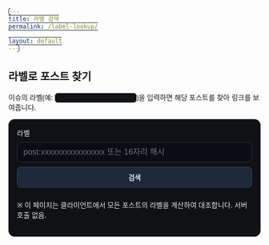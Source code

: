 ```yaml
---
title: 라벨 검색
permalink: /label-lookup/

layout: default
---
```


<section class="label-lookup">
  <h1>라벨로 포스트 찾기</h1>
  <p>이슈의 라벨(예: <code>post:3f6b2d8c1a4e9d10</code>)을 입력하면 해당 포스트를 찾아 링크를 보여줍니다.</p>

  <div class="lookup-card">
    <label for="label-input">라벨</label>
    <input id="label-input" type="text" placeholder="post:xxxxxxxxxxxxxxxx 또는 16자리 해시" autocomplete="off">
    <button id="lookup-btn">검색</button>
    <p class="hint">※ 이 페이지는 클라이언트에서 모든 포스트의 라벨을 계산하여 대조합니다. 서버 호출 없음.</p>
  </div>

  <div id="result" class="result"></div>
</section>

<style>
  .label-lookup { max-width: 720px; margin: 2rem auto; font-family: system-ui, -apple-system, Segoe UI, Roboto, sans-serif; }
  .lookup-card {
    display: grid; gap: .6rem;
    background: #0f1115; color: #e5e7eb;
    border: 1px solid #232733; border-radius: 12px;
    padding: 1rem 1rem 1.2rem;
  }
  .lookup-card input {
    padding: .6rem .75rem; font-size: 16px;
    border: 1px solid #2a3040; border-radius: 8px;
    background: #0b0d12; color: #f3f4f6; outline: none;
  }
  .lookup-card input::placeholder { color: #6b7280; }
  .lookup-card button {
    width: 100%; padding: .65rem 1rem; border-radius: 8px;
    border: 1px solid #334155; background: #1e293b; color: #e2e8f0; cursor: pointer; font-weight: 600;
  }
  .lookup-card button:hover { background: #243041; }
  .result { margin-top: 1rem; }
  .result .ok {
    background: #0e1015; border: 1px solid #263041; border-radius: 10px; padding: .9rem;
  }
  .result .fail { color: #fca5a5; }
  .result a { color: #93c5fd; text-decoration: none; }
  .result a:hover { text-decoration: underline; }
  .suggestions { margin-top: .6rem; font-size: .95em; color: #a1a1aa; }
  code { background: #111318; padding: .1rem .35rem; border-radius: 6px; border: 1px solid #232733; }
</style>

<script>
(function(){
  // 1) 사이트의 모든 포스트 목록을 내장(JSON) — 필요한 최소 필드만
  const posts = [
    {% for post in site.posts %}
      { id: {{ post.id | jsonify }}, url: {{ post.url | absolute_url | jsonify }}, title: {{ post.title | jsonify }} }{% unless forloop.last %},{% endunless %}
    {% endfor %}
  ];

  // 2) SHA-256 → hex (Web Crypto)
  async function sha256Hex(input) {
    const enc = new TextEncoder().encode(String(input));
    const buf = await crypto.subtle.digest('SHA-256', enc);
    const arr = Array.from(new Uint8Array(buf));
    return arr.map(b => b.toString(16).padStart(2, '0')).join('');
  }
  async function makeSafeLabel(postId) {
    const h = await sha256Hex(postId);
    return 'post:' + h.slice(0, 16); // 안전 라벨 규칙
  }

  // 3) 모든 포스트의 라벨 미리 계산 → Map
  const labelMap = new Map(); // label -> post
  const ready = (async () => {
    for (const p of posts) {
      const lab = await makeSafeLabel(p.id);
      labelMap.set(lab, p);
    }
  })();

  // 4) 입력 정규화
  function normalizeInput(raw) {
    const s = String(raw || '').trim().toLowerCase();
    if (!s) return '';
    if (/^post:[0-9a-f]{16}$/.test(s)) return s;
    if (/^[0-9a-f]{16}$/.test(s)) return 'post:' + s;
    return s;
  }

  // 5) UI 훅
  const $input = document.getElementById('label-input');
  const $btn = document.getElementById('lookup-btn');
  const $out = document.getElementById('result');

  function setResult(html) { $out.innerHTML = html; }

  async function lookup() {
    await ready;
    const raw = $input.value;
    const norm = normalizeInput(raw);

    if (!/^post:[0-9a-f]{16}$/.test(norm)) {
      setResult('<p class="fail">라벨 형식이 올바르지 않습니다. 예: <code>post:3f6b2d8c1a4e9d10</code></p>');
      return;
    }

    const post = labelMap.get(norm);
    if (post) {
      setResult(
        '<div class="ok">'
        + '<div>일치하는 포스트를 찾았습니다.</div>'
        + '<div style="margin-top:.35rem;">'
        + '라벨 <code>' + norm + '</code> → '
        + '<a href="' + post.url + '">' + escapeHtml(post.title) + '</a>'
        + '</div>'
        + '</div>'
      );
    } else {
      // 간단 제안: 앞 6~8자 접두 일치 후보 보여주기
      const prefix = norm.slice(0, 10); // 'post:xxxx'
      const candidates = [];
      for (const [lab, p] of labelMap) {
        if (lab.startsWith(prefix)) candidates.push({ lab, p });
        if (candidates.length >= 5) break;
      }
      let html = '<p class="fail">일치하는 포스트를 찾지 못했습니다.</p>';
      if (candidates.length) {
        html += '<div class="suggestions">비슷한 라벨 후보:<ul style="margin:.25rem 0 0 .9rem;">'
          + candidates.map(c => '<li><code>'+c.lab+'</code> → <a href="'+c.p.url+'">'+escapeHtml(c.p.title)+'</a></li>').join('')
          + '</ul></div>';
      }
      setResult(html);
    }
  }

  function escapeHtml(s) {
    return String(s)
      .replace(/&/g,'&amp;').replace(/</g,'&lt;')
      .replace(/>/g,'&gt;').replace(/"/g,'&quot;').replace(/'/g,'&#39;');
  }

  // 6) 바인딩
  $btn.addEventListener('click', lookup);
  $input.addEventListener('keydown', function(e){
    if (e.key === 'Enter') { e.preventDefault(); lookup(); }
  });

  // 7) URL 파라미터 지원 (?label=post:xxxxxxxxxxxxxxxx)
  (function autoFromQuery(){
    const u = new URL(location.href);
    const q = u.searchParams.get('label');
    if (q) {
      $input.value = q;
      lookup();
    }
  })();
})();
</script>
